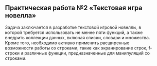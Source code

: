 Практическая работа №2 «Текстовая игра новелла»
-----------------------------------------------
Задача заключается в разработке текстовой игровой новеллы, в которой требуется использовать не менее пяти функций, а также внедрить коллекции данных, включая списки, словари и множества. Кроме того, необходимо активно применить расширенные возможности работы со строками, такие как экранирование строк, f-строки и различные функции, предназначенные для манипуляций со строками.
